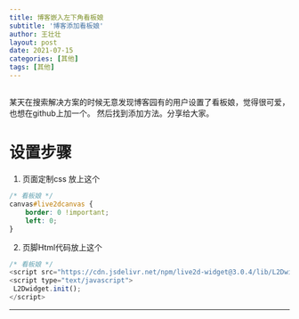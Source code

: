 ```yaml
---
title: 博客嵌入左下角看板娘
subtitle: '博客添加看板娘'
author: 王壮壮
layout: post
date: 2021-07-15
categories: [其他]
tags: [其他]
---
```


## 
 某天在搜索解决方案的时候无意发现博客园有的用户设置了看板娘，觉得很可爱，也想在github上加一个。
 然后找到添加方法。分享给大家。
 
# 设置步骤
 
1. 页面定制css 放上这个


```css 
/* 看板娘 */ 
canvas#live2dcanvas {
	border: 0 !important;
	left: 0;
}

```


2. 页脚Html代码放上这个

```javascript
/* 看板娘 */ 
<script src="https://cdn.jsdelivr.net/npm/live2d-widget@3.0.4/lib/L2Dwidget.min.js">	</script>
<script type="text/javascript">
 L2Dwidget.init();
</script>

```

***





